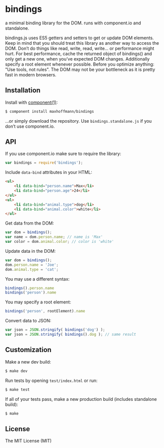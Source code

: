 
# bindings
a minimal binding library for the DOM. runs with component.io and standalone.

bindings.js uses ES5 getters and setters to get or update DOM elements. Keep in mind that
you should treat this library as another way to access the DOM. Don’t do things like
read, write, read, write… or performance might hurt. For best performance, cache the returned
object of bindings() and only get a new one, when you’ve expected DOM changes. Additionally
specify a root element whenever possible. Before you optimize anything: "Use tools, not rules".
The DOM may not be your bottleneck as it is pretty fast in modern browsers.

## Installation

Install with [component(1)](http://component.io):

```bash
$ component install maxhoffmann/bindings
```

…or simply download the repository. Use `bindings.standalone.js` if you don’t use component.io.

## API

If you use component.io make sure to require the library:

```javascript
var bindings = require('bindings');
```

Include `data-bind` attributes in your HTML:

```html
<ul>
	<li data-bind="person.name">Max</li>
	<li data-bind="person.age">24</li>
</ul>
<ul>
	<li data-bind="animal.type">dog</li>
	<li data-bind="animal.color">white</li>
</ul>
```

Get data from the DOM:

```javascript
var dom = bindings();
var name = dom.person.name;	// name is 'Max'
var color = dom.animal.color; // color is 'white'
```

Update data in the DOM:

```javascript
var dom = bindings();
dom.person.name = 'Joe';
dom.animal.type = 'cat';
```

You may use a different syntax:

```javascript
bindings().person.name
bindings('person').name
```

You may specify a root element:

```javascript
bindings('person', rootElement).name
```

Convert data to JSON:

```javascript
var json = JSON.stringify( bindings('dog') );
var json = JSON.stringify( bindings().dog ); // same result
```

## Customization

Make a new dev build:

```bash
$ make dev
```

Run tests by opening `test/index.html` or run:

```bash
$ make test
```

If all of your tests pass, make a new production build (includes standalone build):

```bash
$ make
```

## License

The MIT License (MIT)
